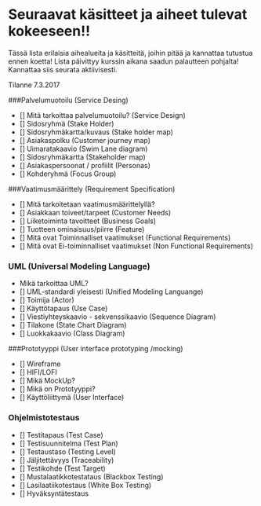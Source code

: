 # Seuraavat käsitteet ja aiheet tulevat kokeeseen!!

Tässä lista erilaisia aihealueita ja käsitteitä, joihin pitää ja kannattaa tutustua ennen koetta!
Lista päivittyy kurssin aikana saadun palautteen pohjalta! Kannattaa siis seurata aktiivisesti.

Tilanne 7.3.2017

###Palvelumuotoilu (Service Desing)

-  [] Mitä tarkoittaa palvelumuotoilu? (Service Design)
-  [] Sidosryhmä (Stake Holder)
-  [] Sidosryhmäkartta/kuvaus (Stake holder map)
-  [] Asiakaspolku (Customer journey map)
- [] Uimaratakaavio (Swim Lane diagram)
- [] Sidosryhmäkartta (Stakeholder map)
- [] Asiakaspersoonat / profiilit (Personas)
- [] Kohderyhmä (Focus Group)

###Vaatimusmäärittely (Requirement Specification)

- [] Mitä tarkoitetaan vaatimusmäärittelyllä?
- [] Asiakkaan toiveet/tarpeet (Customer Needs)
- [] Liiketoiminta tavoitteet (Business Goals)
- [] Tuotteen ominaisuus/piirre (Feature)
- [] Mitä ovat Toiminnalliset vaatimukset (Functional Requirements)
- [] Mitä ovat Ei-toiminnalliset vaatimukset (Non Functional Requirements)


### UML (Universal Modeling Language)

- Mikä tarkoittaa UML?
- [] UML-standardi yleisesti (Unified Modeling Languange)
- [] Toimija (Actor) 
- [] Käyttötapaus (Use Case)
- [] Viestiyhteyskaavio - sekvenssikaavio (Sequence Diagram)
- [] Tilakone (State Chart Diagram)
- [] Luokkakaavio (Class Diagram)

###Prototyyppi (User interface prototyping /mocking)

- [] Wireframe
- [] HIFI/LOFI 
- [] Mikä MockUp?
- [] Mikä on Prototyyppi?
- [] Käyttöliittymä (User Interface)
 
### Ohjelmistotestaus

- [] Testitapaus (Test Case)
- [] Testisuunnitelma (Test Plan)
- [] Testaustaso (Testing Level)
- [] Jäljitettävyys (Traceability)
- [] Testikohde (Test Target)
- []  Mustalaatikkotestataus (Blackbox Testing)
- [] Lasilaatiikotestaus (White Box Testing)
- [] Hyväksyntätestaus
